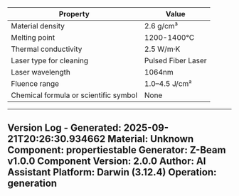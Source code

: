 | Property | Value |
|----------|-------|
| Material density | 2.6 g/cm³ |
| Melting point | 1200-1400°C |
| Thermal conductivity | 2.5 W/m·K |
| Laser type for cleaning | Pulsed Fiber Laser |
| Laser wavelength | 1064nm |
| Fluence range | 1.0–4.5 J/cm² |
| Chemical formula or scientific symbol | None |


---
Version Log - Generated: 2025-09-21T20:26:30.934662
Material: Unknown
Component: propertiestable
Generator: Z-Beam v1.0.0
Component Version: 2.0.0
Author: AI Assistant
Platform: Darwin (3.12.4)
Operation: generation
---